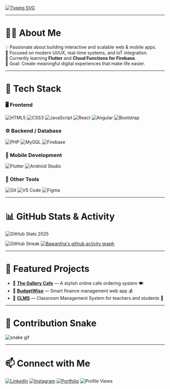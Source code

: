 <!-- 👋 Animated Typing Intro -->
[![Typing SVG](https://readme-typing-svg.herokuapp.com?font=Fira+Code&pause=1000&center=true&vCenter=true&width=800&lines=Hey+there!+👋+I'm+Bawantha+Prasad!;Full-Stack+Developer+%7C+UI+Designer+%7C+Tech+Enthusiast;Loves+React%2C+Angular%2C+Flutter%2C+and+Firebase)](https://git.io/typing-svg)

---

# 🧑‍💻 About Me

💡 Passionate about building interactive and scalable web & mobile apps.  
🚀 Focused on modern UI/UX, real-time systems, and IoT integration.  
🌱 Currently learning **Flutter** and **Cloud Functions for Firebase**.  
🎯 Goal: Create meaningful digital experiences that make life easier.

---

# 🧰 Tech Stack

### 🖥️ Frontend
![HTML5](https://img.shields.io/badge/HTML5-E34F26?style=for-the-badge&logo=html5&logoColor=white)
![CSS3](https://img.shields.io/badge/CSS3-1572B6?style=for-the-badge&logo=css3&logoColor=white)
![JavaScript](https://img.shields.io/badge/JavaScript-F7DF1E?style=for-the-badge&logo=javascript&logoColor=black)
![React](https://img.shields.io/badge/React-20232A?style=for-the-badge&logo=react&logoColor=61DAFB)
![Angular](https://img.shields.io/badge/Angular-DD0031?style=for-the-badge&logo=angular&logoColor=white)
![Bootstrap](https://img.shields.io/badge/Bootstrap-563D7C?style=for-the-badge&logo=bootstrap&logoColor=white)

### ⚙️ Backend / Database
![PHP](https://img.shields.io/badge/PHP-777BB4?style=for-the-badge&logo=php&logoColor=white)
![MySQL](https://img.shields.io/badge/MySQL-4479A1?style=for-the-badge&logo=mysql&logoColor=white)
![Firebase](https://img.shields.io/badge/Firebase-FFCA28?style=for-the-badge&logo=firebase&logoColor=black)

### 📱 Mobile Development
![Flutter](https://img.shields.io/badge/Flutter-02569B?style=for-the-badge&logo=flutter&logoColor=white)
![Android Studio](https://img.shields.io/badge/Android%20Studio-3DDC84?style=for-the-badge&logo=android-studio&logoColor=white)

### 🧠 Other Tools
![Git](https://img.shields.io/badge/Git-F05032?style=for-the-badge&logo=git&logoColor=white)
![VS Code](https://img.shields.io/badge/VS%20Code-0078D4?style=for-the-badge&logo=visual-studio-code&logoColor=white)
![Figma](https://img.shields.io/badge/Figma-F24E1E?style=for-the-badge&logo=figma&logoColor=white)

---

# 📊 GitHub Stats & Activity

![GitHub Stats 2025](https://github-readme-stats.vercel.app/api?username=BawanthaPrasad&show_icons=true&theme=tokyonight&custom_title=Bawantha%20Prasad's%202025%20Stats)

![GitHub Streak](https://github-readme-streak-stats.herokuapp.com/?user=BawanthaPrasad&theme=tokyonight)
[![Bawantha's github activity graph](https://github-readme-activity-graph.vercel.app/graph?username=BawanthaPrasad&theme=react-dark)](https://github.com/ashutosh00710/github-readme-activity-graph)

---

# 🌟 Featured Projects

- 🔹 [**The Gallery Cafe**](https://github.com/bawantha-prasad/the-gallery-cafe) — A stylish online cafe ordering system 🍽️  
- 🔹 [**BudgetWise**](https://github.com/bawantha-prasad/budgetwise) — Smart finance management web app 💰  
- 🔹 [**CLMS**](https://github.com/bawantha-prasad/clms) — Classroom Management System for teachers and students 🏫  

---

# 🐍 Contribution Snake
![snake gif](https://github.com/bawantha-prasad/bawantha-prasad/blob/output/github-contribution-grid-snake.svg)

---

# 📫 Connect with Me

[![LinkedIn](https://img.shields.io/badge/LinkedIn-blue?style=for-the-badge&logo=linkedin)](https://linkedin.com/in/bawantha-prasad)
[![Instagram](https://img.shields.io/badge/Instagram-%23E4405F?style=for-the-badge&logo=instagram&logoColor=white)](https://instagram.com/yourusername)
[![Portfolio](https://img.shields.io/badge/Portfolio-000000?style=for-the-badge&logo=About.me&logoColor=white)](https://your-portfolio-link.com)
![Profile Views](https://komarev.com/ghpvc/?username=bawantha-prasad&color=blue)
